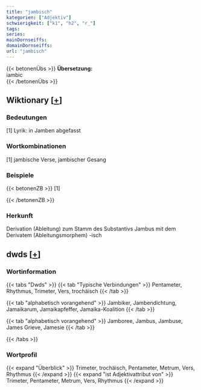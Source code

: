 ```yaml
---
title: "jambisch"
kategorien: ["Adjektiv"]
schwierigkeit: ["k1", "h2", "r_"]
tags:
series:
mainDornseiffs:
domainDornseiffs:
url: "jambisch"
---
```


{{< betonenÜbs >}}
**Übersetzung:**  
iambic  
{{< /betonenÜbs >}}

## Wiktionary [[+](https://de.wiktionary.org/wiki/jambisch)]

### Bedeutungen
[1] Lyrik: in Jamben abgefasst  

### Wortkombinationen
[1] jambische Verse, jambischer Gesang  

### Beispiele
{{< betonenZB >}}
[1]  

{{< /betonenZB >}}
### Herkunft
Derivation (Ableitung) zum Stamm des Substantivs Jambus mit dem Derivatem (Ableitungsmorphem) -isch  



## dwds [[+](https://www.dwds.de/wb/jambisch)]

### Wortinformation
{{< tabs "Dwds" >}}
{{< tab "Typische Verbindungen" >}}
Pentameter, Rhythmus, Trimeter, Vers, trochäisch
{{< /tab >}}

{{< tab "alphabetisch vorangehend" >}}
Jambiker, Jambendichtung, Jamaikarum, Jamaikapfeffer, Jamaika-Koalition
{{< /tab >}}

{{< tab "alphabetisch vorangehend" >}}
Jamboree, Jambus, Jambuse, James Grieve, Jamesie
{{< /tab >}}

{{< /tabs >}}

### Wortprofil
{{< expand "Überblick" >}} Trimeter, trochäisch, Pentameter, Metrum, Vers, Rhythmus {{< /expand >}}
{{< expand "ist Adjektivattribut von" >}} Trimeter, Pentameter, Metrum, Vers, Rhythmus {{< /expand >}}

